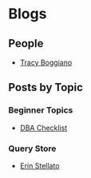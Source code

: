 # Blogs

## People
* [Tracy Boggiano](https://tracyboggiano.com)

## Posts by Topic

### Beginner Topics
* [DBA Checklist](https://www.red-gate.com/simple-talk/databases/sql-server/database-administration-sql-server/brads-sure-dba-checklist/)

### Query Store
* [Erin Stellato](https://www.sqlskills.com/blogs/erin/category/query-store/)

